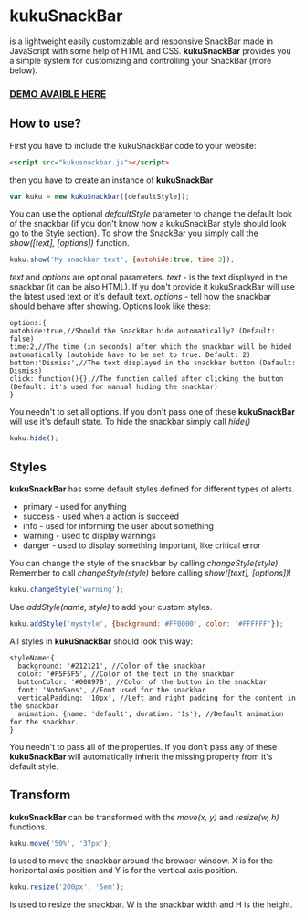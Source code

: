 # kukuSnackBar
is a lightweight easily customizable and responsive SnackBar made in JavaScript with some help of HTML and CSS.
**kukuSnackBar** provides you a simple system for customizing and controlling your SnackBar (more below).

### [DEMO AVAIBLE HERE](https://danieo74.github.io/kukuSnackBar/demo)
## How to use?
First you have to include the kukuSnackBar code to your website:
```html
<script src="kukusnackbar.js"></script>
```
then you have to create an instance of **kukuSnackBar**
```javascript
var kuku = new kukuSnackbar([defaultStyle]);
```
You can use the optional *defaultStyle* parameter to change the default look of the snackbar (if you don't know how a kukuSnackBar style should look go to the Style section).
To show the SnackBar you simply call the *show([text], [options])* function.
```javascript
kuku.show('My snackbar text', {autohide:true, time:3});
```
*text* and *options* are optional parameters.
*text* - is the text displayed in the snackbar (it can be also HTML). If yu don't provide it kukuSnackBar will use the latest used text or it's default text.
*options* - tell how the snackbar should behave after showing. Options look like these:
```
options:{
autohide:true,//Should the SnackBar hide automatically? (Default: false)
time:2,//The time (in seconds) after which the snackbar will be hided automatically (autohide have to be set to true. Default: 2)
button:'Dismiss',//The text displayed in the snackbar button (Default: Dismiss)
click: function(){},//The function called after clicking the button (Default: it's used for manual hiding the snackbar)
}
```
You needn't to set all options. If you don't pass one of these **kukuSnackBar** will use it's default state.
To hide the snackbar simply call *hide()*
```javascript
kuku.hide();
```

## Styles

**kukuSnackBar** has some default styles defined for different types of alerts.
* primary - used for anything
* success - used when a action is succeed
* info - used for informing the user about something
* warning - used to display warnings
* danger - used to display something important, like critical error

You can change the style of the snackbar by calling *changeStyle(style)*. Remember to call *changeStyle(style)* before calling *show([text], [options])*!
```javascript
kuku.changeStyle('warning');
```
Use *addStyle(name, style)* to add your custom styles.
```javascript
kuku.addStyle('mystyle', {background:'#FF0000', color: '#FFFFFF'});
```
All styles in **kukuSnackBar** should look this way:
```
styleName:{
  background: '#212121', //Color of the snackbar
  color: '#F5F5F5', //Color of the text in the snackbar
  buttonColor: '#00897B', //Color of the button in the snackbar
  font: 'NotoSans', //Font used for the snackbar
  verticalPadding: '10px', //Left and right padding for the content in the snackbar
  animation: {name: 'default', duration: '1s'}, //Default animation for the snackbar.
}
```
You needn't to pass all of the properties. If you don't pass any of these **kukuSnackBar** will automatically inherit the missing property from it's default style.

## Transform

**kukuSnackBar** can be transformed with the *move(x, y)* and *resize(w, h)* functions.
```javascript
kuku.move('50%', '37px');
```
Is used to move the snackbar around the browser window. X is for the horizontal axis position and Y is for the vertical axis position.

```javascript
kuku.resize('200px', '5em');
```
Is used to resize the snackbar. W is the snackbar width and H is the height.
